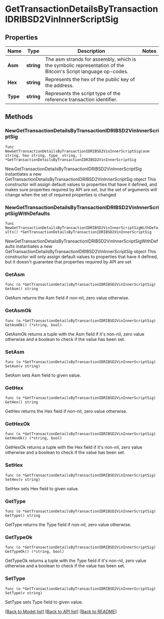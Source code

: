 # GetTransactionDetailsByTransactionIDRIBSD2VinInnerScriptSig

## Properties

Name | Type | Description | Notes
------------ | ------------- | ------------- | -------------
**Asm** | **string** | The asm strands for assembly, which is the symbolic representation of the Bitcoin&#39;s Script language op-codes. | 
**Hex** | **string** | Represents the hex of the public key of the address. | 
**Type** | **string** | Represents the script type of the reference transaction identifier. | 

## Methods

### NewGetTransactionDetailsByTransactionIDRIBSD2VinInnerScriptSig

`func NewGetTransactionDetailsByTransactionIDRIBSD2VinInnerScriptSig(asm string, hex string, type_ string, ) *GetTransactionDetailsByTransactionIDRIBSD2VinInnerScriptSig`

NewGetTransactionDetailsByTransactionIDRIBSD2VinInnerScriptSig instantiates a new GetTransactionDetailsByTransactionIDRIBSD2VinInnerScriptSig object
This constructor will assign default values to properties that have it defined,
and makes sure properties required by API are set, but the set of arguments
will change when the set of required properties is changed

### NewGetTransactionDetailsByTransactionIDRIBSD2VinInnerScriptSigWithDefaults

`func NewGetTransactionDetailsByTransactionIDRIBSD2VinInnerScriptSigWithDefaults() *GetTransactionDetailsByTransactionIDRIBSD2VinInnerScriptSig`

NewGetTransactionDetailsByTransactionIDRIBSD2VinInnerScriptSigWithDefaults instantiates a new GetTransactionDetailsByTransactionIDRIBSD2VinInnerScriptSig object
This constructor will only assign default values to properties that have it defined,
but it doesn't guarantee that properties required by API are set

### GetAsm

`func (o *GetTransactionDetailsByTransactionIDRIBSD2VinInnerScriptSig) GetAsm() string`

GetAsm returns the Asm field if non-nil, zero value otherwise.

### GetAsmOk

`func (o *GetTransactionDetailsByTransactionIDRIBSD2VinInnerScriptSig) GetAsmOk() (*string, bool)`

GetAsmOk returns a tuple with the Asm field if it's non-nil, zero value otherwise
and a boolean to check if the value has been set.

### SetAsm

`func (o *GetTransactionDetailsByTransactionIDRIBSD2VinInnerScriptSig) SetAsm(v string)`

SetAsm sets Asm field to given value.


### GetHex

`func (o *GetTransactionDetailsByTransactionIDRIBSD2VinInnerScriptSig) GetHex() string`

GetHex returns the Hex field if non-nil, zero value otherwise.

### GetHexOk

`func (o *GetTransactionDetailsByTransactionIDRIBSD2VinInnerScriptSig) GetHexOk() (*string, bool)`

GetHexOk returns a tuple with the Hex field if it's non-nil, zero value otherwise
and a boolean to check if the value has been set.

### SetHex

`func (o *GetTransactionDetailsByTransactionIDRIBSD2VinInnerScriptSig) SetHex(v string)`

SetHex sets Hex field to given value.


### GetType

`func (o *GetTransactionDetailsByTransactionIDRIBSD2VinInnerScriptSig) GetType() string`

GetType returns the Type field if non-nil, zero value otherwise.

### GetTypeOk

`func (o *GetTransactionDetailsByTransactionIDRIBSD2VinInnerScriptSig) GetTypeOk() (*string, bool)`

GetTypeOk returns a tuple with the Type field if it's non-nil, zero value otherwise
and a boolean to check if the value has been set.

### SetType

`func (o *GetTransactionDetailsByTransactionIDRIBSD2VinInnerScriptSig) SetType(v string)`

SetType sets Type field to given value.



[[Back to Model list]](../README.md#documentation-for-models) [[Back to API list]](../README.md#documentation-for-api-endpoints) [[Back to README]](../README.md)


